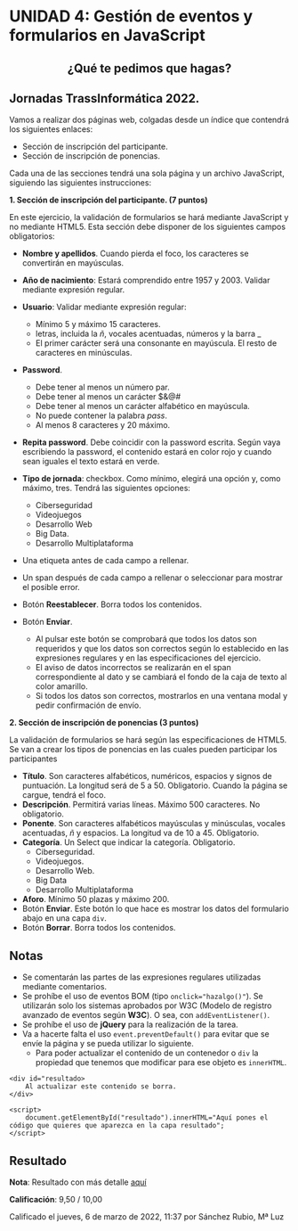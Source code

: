 # UNIDAD 4: Gestión de eventos y formularios en JavaScript
## <p align="center">¿Qué te pedimos que hagas?</p>

## Jornadas TrassInformática  2022.
Vamos a realizar dos páginas web, colgadas desde un índice que contendrá los siguientes enlaces:

- Sección de inscripción del participante.
- Sección de inscripción de ponencias.

Cada una de las secciones tendrá una sola página y un archivo JavaScript, siguiendo las siguientes instrucciones:

**1. Sección de inscripción del participante. (7 puntos)**

En este ejercicio, la validación de formularios se hará mediante JavaScript y no mediante HTML5. Esta sección debe disponer de los siguientes campos obligatorios:

- **Nombre y apellidos**. Cuando pierda el foco, los caracteres se convertirán en mayúsculas. 
- **Año de nacimiento**: Estará comprendido entre  1957 y 2003. Validar mediante expresión regular.
- **Usuario**: Validar mediante expresión regular:
	+ Mínimo 5 y máximo 15 caracteres.
	+ letras, incluida la *ñ*, vocales acentuadas, números y la barra _
	+ El primer carácter será una consonante en mayúscula. El resto de caracteres en minúsculas.

- **Password**.
	+ Debe tener al menos un número par.
	+ Debe tener al menos un carácter $&@#
	+ Debe tener al menos un carácter alfabético en mayúscula.
	+ No puede contener la palabra *pass*.
	+ Al menos 8 caracteres y 20 máximo.

- **Repita password**. Debe coincidir con la password escrita. Según vaya escribiendo la password, el contenido estará en color rojo y cuando sean iguales el texto estará en verde.

- **Tipo de jornada**: checkbox. Como mínimo, elegirá una opción y, como máximo, tres. Tendrá las siguientes opciones:
	+ Ciberseguridad
	+ Videojuegos
	+ Desarrollo Web
	+ Big Data.
	+ Desarrollo Multiplataforma

- Una etiqueta antes de cada campo a rellenar. 

- Un span después de cada campo a rellenar o seleccionar para mostrar el posible error.

- Botón **Reestablecer**. Borra todos los contenidos.

- Botón **Enviar**.
	+ Al pulsar este botón se comprobará que todos los datos son requeridos y que los datos son correctos según lo establecido en las expresiones regulares y en las especificaciones del ejercicio.
	+ El aviso de datos incorrectos se realizarán en el span correspondiente al dato y se cambiará el fondo de la caja de texto al color amarillo. 
	+ Si todos los datos son correctos, mostrarlos en una ventana modal y pedir confirmación de envío. 

**2. Sección de inscripción de ponencias (3 puntos)**

La validación de formularios se hará según las especificaciones de HTML5. Se van a crear los tipos de ponencias en las cuales pueden participar los participantes

- **Título**. Son caracteres alfabéticos, numéricos, espacios y signos de puntuación.  La longitud será de 5 a 50. Obligatorio. Cuando la página se cargue, tendrá el foco.
- **Descripción**. Permitirá varias líneas. Máximo 500 caracteres. No obligatorio.
- **Ponente**.  Son caracteres alfabéticos mayúsculas y minúsculas, vocales acentuadas, *ñ* y espacios. La longitud va de 10 a 45. Obligatorio.
- **Categoría**. Un Select que indicar la categoría. Obligatorio.
	+ Ciberseguridad.
	+ Videojuegos.
	+ Desarrollo Web.
	+ Big Data
	+ Desarrollo Multiplataforma
- **Aforo**. Mínimo 50 plazas y máximo 200. 
- Botón **Enviar**. Este botón lo que hace es mostrar los datos del formulario abajo en una capa `div`. 
- Botón **Borrar**. Borra todos los contenidos.

## Notas

- Se comentarán las partes de las expresiones regulares utilizadas mediante comentarios.
- Se prohíbe el uso de eventos BOM (tipo `onclick="hazalgo()"`). Se utilizarán solo los sistemas aprobados por W3C (Modelo de registro avanzado de eventos según **W3C**). O sea, con `addEventListener()`. 
- Se prohíbe el uso de **jQuery** para la realización de la tarea.
- Va a hacerte falta el uso `event.preventDefault()` para evitar que se envíe la página y se pueda utilizar lo siguiente.
	+ Para poder actualizar el contenido de un contenedor o `div` la propiedad que tenemos que modificar para ese objeto es `innerHTML`.

```	
<div id="resultado>
	Al actualizar este contenido se borra.
</div>

<script>
	document.getElementById("resultado").innerHTML="Aquí pones el código que quieres que aparezca en la capa resultado";
</script>
```

## Resultado

**Nota**: Resultado con más detalle [aquí](https://drive.google.com/file/d/1hoPBTd27oS0VEX-_ytKgL0o1HiSIvG5z/view?usp=sharing)

**Calificación**: 9,50 / 10,00

Calificado el jueves, 6 de marzo de 2022, 11:37 por Sánchez Rubio, Mª Luz